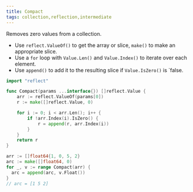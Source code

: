 ```yaml
---
title: Compact
tags: collection,reflection,intermediate
---
```


Removes zero values from a collection.

- Use `reflect.ValueOf()` to get the array or slice, `make()` to make an appropriate slice.
- Use a `for` loop with `Value.Len()` and `Value.Index()` to iterate over each element.
- Use `append()` to add it to the resulting slice if `Value.IsZero()` is `false.

```go
import "reflect"

func Compact(params ...interface{}) []reflect.Value {
	arr := reflect.ValueOf(params[0])
	r := make([]reflect.Value, 0)

	for i := 0; i < arr.Len(); i++ {
		if !arr.Index(i).IsZero() {
			r = append(r, arr.Index(i))
		}
	}
	return r
}
```

```go
arr := []float64{1, 0, 5, 2}
arc := make([]float64, 0)
for _, v := range Compact(arr) {
  arc = append(arc, v.Float())
}
// arc = [1 5 2]
```
